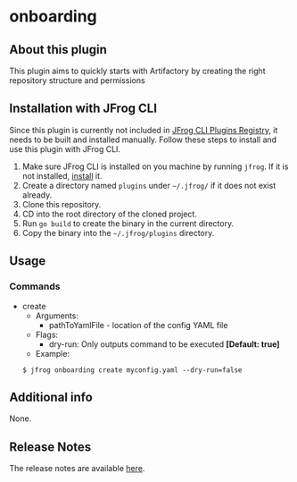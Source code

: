 # onboarding

## About this plugin
This plugin aims to quickly starts with Artifactory by creating the right repository structure and permissions

## Installation with JFrog CLI
Since this plugin is currently not included in [JFrog CLI Plugins Registry](https://github.com/jfrog/jfrog-cli-plugins-reg), it needs to be built and installed manually. Follow these steps to install and use this plugin with JFrog CLI.
1. Make sure JFrog CLI is installed on you machine by running ```jfrog```. If it is not installed, [install](https://jfrog.com/getcli/) it.
2. Create a directory named ```plugins``` under ```~/.jfrog/``` if it does not exist already.
3. Clone this repository.
4. CD into the root directory of the cloned project.
5. Run ```go build``` to create the binary in the current directory.
6. Copy the binary into the ```~/.jfrog/plugins``` directory.

## Usage
### Commands
* create
    - Arguments:
        - pathToYamlFile - location of the config YAML file
    - Flags:
        - dry-run: Only outputs command to be executed **[Default: true]**
    - Example:
    ```
  $ jfrog onboarding create myconfig.yaml --dry-run=false
  ```

## Additional info
None.

## Release Notes
The release notes are available [here](RELEASE.md).
